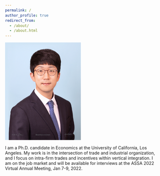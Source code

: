 ```yaml
---
permalink: /
author_profile: true
redirect_from: 
  - /about/
  - /about.html
---
```


<div class="img">
  <img width="250" style = "margin: 0;" src="../images/Hong_Profile.jpg" id = "profile">
</div>

I am a Ph.D. candidate in Economics at the University of California, Los Angeles. My work is in the intersection of trade and industrial organization, and I focus on intra-firm trades and incentives within vertical integration. I am on the job market and will be available for interviews at the ASSA 2022 Virtual Annual Meeting, Jan 7-9, 2022.
